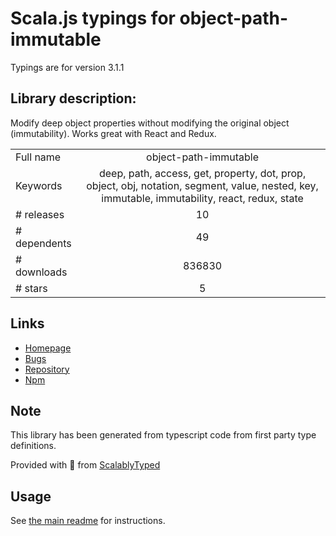 
# Scala.js typings for object-path-immutable

Typings are for version 3.1.1

## Library description:
Modify deep object properties without modifying the original object (immutability). Works great with React and Redux.

|                    |                 |
| ------------------ | :-------------: |
| Full name          | object-path-immutable |
| Keywords           | deep, path, access, get, property, dot, prop, object, obj, notation, segment, value, nested, key, immutable, immutability, react, redux, state |
| # releases         | 10 |
| # dependents       | 49 |
| # downloads        | 836830 |
| # stars            | 5 |

## Links
- [Homepage](https://github.com/mariocasciaro/object-path-immutable)
- [Bugs](https://github.com/mariocasciaro/object-path-immutable/issues)
- [Repository](https://github.com/mariocasciaro/object-path-immutable)
- [Npm](https://www.npmjs.com/package/object-path-immutable)
    


## Note
This library has been generated from typescript code from first party type definitions.

Provided with :purple_heart: from [ScalablyTyped](https://github.com/oyvindberg/ScalablyTyped)

## Usage
See [the main readme](../../readme.md) for instructions.


